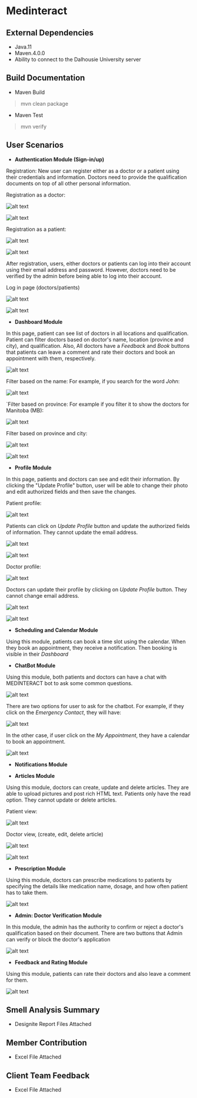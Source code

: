 # Medinteract

## External Dependencies

- Java.11
- Maven.4.0.0
- Ability to connect to the Dalhousie University server

## Build Documentation

- Maven Build
> mvn clean package

- Maven Test
> mvn verify

## User Scenarios

- **Authentication Module (Sign-in/up)**

Registration:
New user can register either as a doctor or a patient using their credentials and information. Doctors need to provide the qualification documents on top of all other personal information.

Registration as a doctor:

![alt text](/screenshots/doctor-register.png)

![alt text](/screenshots/doctor-register-fill.png)

Registration as a patient:

![alt text](/screenshots/patient-register.png)

![alt text](/screenshots/patient-register-fill.png)

After registration, users, either doctors or patients can log into their account using their email address and password. However, doctors need to be verified by the admin before being able to log into their account. 

Log in page (doctors/patients)

![alt text](/screenshots/login.png)

![alt text](/screenshots/patient-login.png)

- **Dashboard Module**

In this page, patient can see list of doctors in all locations and qualification. Patient can filter doctors based on doctor's name, location (province and city), and qualification. Also, All doctors have a *Feedback* and *Book* buttons that patients can leave a comment and rate their doctors and book an appointment with them, respectively.

![alt text](/screenshots/dashboard-main.png)

Filter based on the name: For example, if you search for the word *John*:

![alt text](/screenshots/dashboard-province-name.png)

`Filter based on province: For example if you filter it to show the doctors for Manitoba (MB):

![alt text](/screenshots/dashboard-provinceMB.png)

Filter based on province and city:

![alt text](/screenshots/dashboard-province-city.png)

![alt text](/screenshots/dashboard-province-city-1.png)

- **Profile Module**

In this page, patients and doctors can see and edit their information. By clicking the "Update Profile" button, user will be able to change their photo and edit authorized fields and then save the changes.

Patient profile:

![alt text](/screenshots/profile-patient.png)

Patients can click on *Update Profile* button and update the authorized fields of information. They cannot update the email address.

![alt text](/screenshots/profile-patient-update-1.png)

![alt text](/screenshots/profile-patient-update-2.png)


Doctor profile:

![alt text](/screenshots/profile-doctor.png)

Doctors can update their profile by clicking on *Update Profile* button. They cannot change email address.

![alt text](/screenshots/profile-doctor-1.png)

![alt text](/screenshots/profile-doctor-2.png)

- **Scheduling and Calendar Module**

Using this module, patients can book a time slot using the calendar. When they book an appointment, they receive a notification. Then booking is visible in their *Dashboard*

- **ChatBot Module**

Using this module, both patients and doctors can have a chat with MEDINTERACT bot to ask some common questions.

![alt text](/screenshots/chatbot-view-1.png)

There are two options for user to ask for the chatbot. For example, if they click on the *Emergency Contact*, they will have:

![alt text](/screenshots/chatbot-view-emergency.png)

In the other case, if user click on the *My Appointment*, they have a calendar to book an appointment.

![alt text](/screenshots/chatbot-view-bookAppointment.png)


- **Notifications Module**

- **Articles Module**

Using this module, doctors can create, update and delete articles. They are able to upload pictures and post rich HTML text. Patients only have the read option. They cannot update or delete articles.

Patient view:

![alt text](/screenshots/article-patient-view.png)

Doctor view, (create, edit, delete article)

![alt text](/screenshots/article-doctor-view.png)

![alt text](/screenshots/article-doctor-create.png)



- **Prescription Module**

Using this module, doctors can prescribe medications to patients by specifying the details like medication name, dosage, and how often patient has to take them. 

![alt text](/screenshots/prescription.png)


- **Admin: Doctor Verification Module**

In this module, the admin has the authority to confirm or reject a doctor's qualification based on their document. There are two buttons that Admin can verify or block the doctor's application

![alt text](/screenshots/admin-verify-doctor.png)

- **Feedback and Rating Module**

Using this module, patients can rate their doctors and also leave a comment for them.

![alt text](/screenshots/dashboard-feedback.png)


## Smell Analysis Summary

- Designite Report Files Attached

## Member Contribution

- Excel File Attached

## Client Team Feedback

- Excel File Attached
